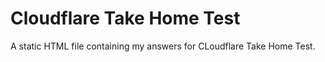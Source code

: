 # Cloudflare Take Home Test

A static HTML file containing my answers for CLoudflare Take Home Test.

